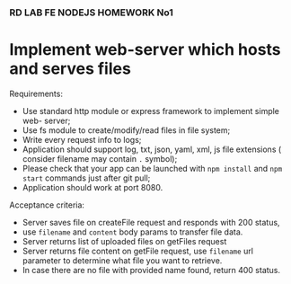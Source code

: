 ### RD LAB FE NODEJS HOMEWORK No1

# Implement web-server which hosts and serves files

Requirements:
* Use standard http module or express framework to implement simple web- server;
* Use fs module to create/modify/read files in file system;
* Write every request info to logs;
* Application should support log, txt, json, yaml, xml, js file extensions ( consider filename may contain `.` symbol);
* Please check that your app can be launched with `npm install` and `npm start` commands just after git pull;
* Application should work at port 8080.

Acceptance criteria:
* Server saves file on createFile request and responds with 200 status,
* use `filename` and `content` body params to transfer file data.
* Server returns list of uploaded files on getFiles request
* Server returns file content on getFile request, use `filename` url parameter to determine what file you want to retrieve.
* In case there are no file with provided name found, return 400 status.

